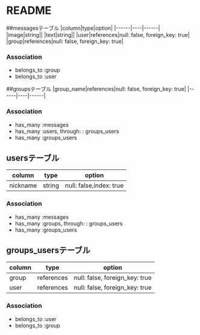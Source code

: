 # README



##messagesテーブル
|column|type|option|
|------|----|------|
|image|string||
|text|string||
|user|references|null: false, foreign_key: true|
|group|references|null: false, foreign_key: true|

### Association
- belongs_to :group
- belongs_to :user

##groupsテーブル
|group_name|references|null: false, foreign_key: true|
|------|----|------|
### Association
- has_many :messages
- has_many :users, through: : groups_users
- has_many :groups_users

## usersテーブル
|column|type|option|
|------|----|------|
|nickname|string|null: false,index: true|
### Association
- has_many :messages
- has_many :groups, through: : groups_users
- has_many :groups_users

## groups_usersテーブル
|column|type|option|
|------|----|------|
|group|references|null: false, foreign_key: true|
|user|references|null: false, foreign_key: true|
### Association
- belongs_to :user
- belongs_to :group


